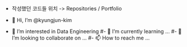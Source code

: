 - 작성했던 코드들 위치 -> Repositories / Portfolio

- 👋 Hi, I’m @kyungjun-kim
- 👀 I’m interested in Data Engineering
#- 🌱 I’m currently learning ...
#- 💞️ I’m looking to collaborate on ...
#- 📫 How to reach me ...

<!---
kyungjun-kim/kyungjun-kim is a ✨ special ✨ repository because its `README.md` (this file) appears on your GitHub profile.
You can click the Preview link to take a look at your changes.
--->
